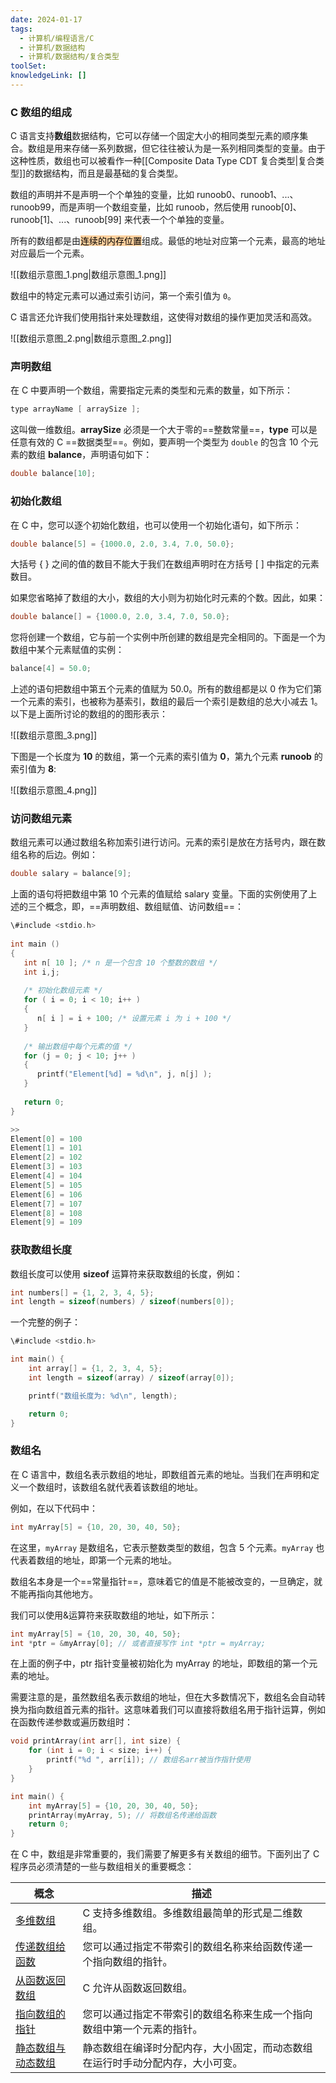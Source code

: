 ```yaml
---
date: 2024-01-17
tags:
  - 计算机/编程语言/C
  - 计算机/数据结构
  - 计算机/数据结构/复合类型
toolSet: 
knowledgeLink: []
---
```

### **C 数组的组成**

C 语言支持**数组**数据结构，它可以存储一个固定大小的相同类型元素的顺序集合。数组是用来存储一系列数据，但它往往被认为是一系列相同类型的变量。由于这种性质，数组也可以被看作一种[[Composite Data Type CDT 复合类型|复合类型]]的数据结构，而且是最基础的复合类型。

数组的声明并不是声明一个个单独的变量，比如 runoob0、runoob1、...、runoob99，而是声明一个数组变量，比如 runoob，然后使用 runoob[0]、runoob[1]、...、runoob[99] 来代表一个个单独的变量。

所有的数组都是由<mark style="background: #FFB86CA6;">连续的内存位置</mark>组成。最低的地址对应第一个元素，最高的地址对应最后一个元素。

![[数组示意图_1.png|数组示意图_1.png]]

数组中的特定元素可以通过索引访问，第一个索引值为 `0`。

C 语言还允许我们使用指针来处理数组，这使得对数组的操作更加灵活和高效。

![[数组示意图_2.png|数组示意图_2.png]]

### 声明数组

在 C 中要声明一个数组，需要指定元素的类型和元素的数量，如下所示：

```C
type arrayName [ arraySize ];
```

这叫做一维数组。**arraySize** 必须是一个大于零的==整数常量==，**type** 可以是任意有效的 C ==数据类型==。例如，要声明一个类型为 `double` 的包含 10 个元素的数组 **balance**，声明语句如下：

```C
double balance[10];
```

### 初始化数组

在 C 中，您可以逐个初始化数组，也可以使用一个初始化语句，如下所示：

```C
double balance[5] = {1000.0, 2.0, 3.4, 7.0, 50.0};
```

大括号 { } 之间的值的数目不能大于我们在数组声明时在方括号 [ ] 中指定的元素数目。

如果您省略掉了数组的大小，数组的大小则为初始化时元素的个数。因此，如果：

```C
double balance[] = {1000.0, 2.0, 3.4, 7.0, 50.0};
```

您将创建一个数组，它与前一个实例中所创建的数组是完全相同的。下面是一个为数组中某个元素赋值的实例：

```C
balance[4] = 50.0;
```

上述的语句把数组中第五个元素的值赋为 50.0。所有的数组都是以 0 作为它们第一个元素的索引，也被称为基索引，数组的最后一个索引是数组的总大小减去 1。以下是上面所讨论的数组的的图形表示：

![[数组示意图_3.png]]

下图是一个长度为 **10** 的数组，第一个元素的索引值为 **0**，第九个元素 **runoob** 的索引值为 **8**:

![[数组示意图_4.png]]

### **访问数组元素**

数组元素可以通过数组名称加索引进行访问。元素的索引是放在方括号内，跟在数组名称的后边。例如：

```C
double salary = balance[9];
```

上面的语句将把数组中第 10 个元素的值赋给 salary 变量。下面的实例使用了上述的三个概念，即，==声明数组、数组赋值、访问数组==：

```C
\#include <stdio.h>
 
int main ()
{
   int n[ 10 ]; /* n 是一个包含 10 个整数的数组 */
   int i,j;
 
   /* 初始化数组元素 */         
   for ( i = 0; i < 10; i++ )
   {
      n[ i ] = i + 100; /* 设置元素 i 为 i + 100 */
   }
   
   /* 输出数组中每个元素的值 */
   for (j = 0; j < 10; j++ )
   {
      printf("Element[%d] = %d\n", j, n[j] );
   }
 
   return 0;
}

>>
Element[0] = 100
Element[1] = 101
Element[2] = 102
Element[3] = 103
Element[4] = 104
Element[5] = 105
Element[6] = 106
Element[7] = 107
Element[8] = 108
Element[9] = 109
```

### 获取数组长度

数组长度可以使用 **sizeof** 运算符来获取数组的长度，例如：

```C
int numbers[] = {1, 2, 3, 4, 5};
int length = sizeof(numbers) / sizeof(numbers[0]);
```

一个完整的例子：

```C
\#include <stdio.h>

int main() {
    int array[] = {1, 2, 3, 4, 5};
    int length = sizeof(array) / sizeof(array[0]);

    printf("数组长度为: %d\n", length);

    return 0;
}
```

### 数组名

在 C 语言中，数组名表示数组的地址，即数组首元素的地址。当我们在声明和定义一个数组时，该数组名就代表着该数组的地址。

例如，在以下代码中：

```C
int myArray[5] = {10, 20, 30, 40, 50};
```

在这里，`myArray` 是数组名，它表示整数类型的数组，包含 5 个元素。`myArray` 也代表着数组的地址，即第一个元素的地址。

数组名本身是一个==常量指针==，意味着它的值是不能被改变的，一旦确定，就不能再指向其他地方。

我们可以使用&运算符来获取数组的地址，如下所示：

```C
int myArray[5] = {10, 20, 30, 40, 50};
int *ptr = &myArray[0]; // 或者直接写作 int *ptr = myArray;
```

在上面的例子中，ptr 指针变量被初始化为 myArray 的地址，即数组的第一个元素的地址。

需要注意的是，虽然数组名表示数组的地址，但在大多数情况下，数组名会自动转换为指向数组首元素的指针。这意味着我们可以直接将数组名用于指针运算，例如在函数传递参数或遍历数组时：

```C
void printArray(int arr[], int size) {
    for (int i = 0; i < size; i++) {
        printf("%d ", arr[i]); // 数组名arr被当作指针使用
    }
}

int main() {
    int myArray[5] = {10, 20, 30, 40, 50};
    printArray(myArray, 5); // 将数组名传递给函数
    return 0;
}
```

在 C 中，数组是非常重要的，我们需要了解更多有关数组的细节。下面列出了 C 程序员必须清楚的一些与数组相关的重要概念：

|概念|描述|
|---|---|
|[多维数组](https://www.runoob.com/cprogramming/c-multi-dimensional-arrays.html)|C 支持多维数组。多维数组最简单的形式是二维数组。|
|[传递数组给函数](https://www.runoob.com/cprogramming/c-passing-arrays-to-functions.html)|您可以通过指定不带索引的数组名称来给函数传递一个指向数组的指针。|
|[从函数返回数组](https://www.runoob.com/cprogramming/c-return-arrays-from-function.html)|C 允许从函数返回数组。|
|[指向数组的指针](https://www.runoob.com/cprogramming/c-pointer-to-an-array.html)|您可以通过指定不带索引的数组名称来生成一个指向数组中第一个元素的指针。|
|[静态数组与动态数组](https://www.runoob.com/cprogramming/c-static-dynamic-array.html)|静态数组在编译时分配内存，大小固定，而动态数组在运行时手动分配内存，大小可变。|